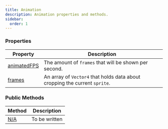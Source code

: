 ```yaml
---
title: Animation
description: Animation properties and methods.
sidebar:
  order: 1
---
```


### Properties

| Property | Description                      |
|-------------------------------------------------------------------------------|---------------------------------------------------------------------------|
| [animatedFPS](/JulGame.jl/reference/animation/properties/animatedfps/)           | The amount of `frames` that will be shown per second. |
| [frames](/JulGame.jl/reference/animation/properties/frames/)           | An array of `Vector4` that holds data about cropping the current `sprite`. |

### Public Methods

| Method | Description |
|-----------------------------------------------------------------------|---------------|
| [N/A]() | To be written |